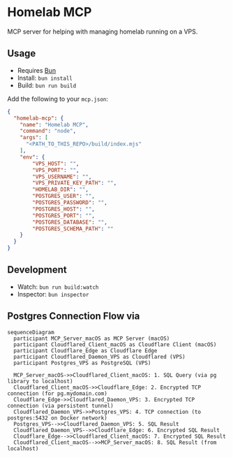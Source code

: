# Homelab MCP

MCP server for helping with managing homelab running on a VPS.

## Usage

- Requires [Bun](https://bun.sh/)
- Install: `bun install`
- Build: `bun run build`

Add the following to your `mcp.json`:

```json
{
  "homelab-mcp": {
    "name": "Homelab MCP",
    "command": "node",
    "args": [
      "<PATH_TO_THIS_REPO>/build/index.mjs"
    ],
    "env": {
        "VPS_HOST": "",
        "VPS_PORT": "",
        "VPS_USERNAME": "",
        "VPS_PRIVATE_KEY_PATH": "",
        "HOMELAB_DIR": "",
        "POSTGRES_USER": "",
        "POSTGRES_PASSWORD": "",
        "POSTGRES_HOST": "",
        "POSTGRES_PORT": "",
        "POSTGRES_DATABASE": "",
        "POSTGRES_SCHEMA_PATH": ""
    }
  }
}
```

## Development

- Watch: `bun run build:watch`
- Inspector: `bun inspector`

## Postgres Connection Flow via 

```mermaid
sequenceDiagram
  participant MCP_Server_macOS as MCP Server (macOS)
  participant Cloudflared_Client_macOS as Cloudflare Client (macOS)
  participant Cloudflare_Edge as Cloudflare Edge
  participant Cloudflared_Daemon_VPS as Cloudflared (VPS)
  participant Postgres_VPS as PostgreSQL (VPS)

  MCP_Server_macOS->>Cloudflared_Client_macOS: 1. SQL Query (via pg library to localhost)
  Cloudflared_Client_macOS->>Cloudflare_Edge: 2. Encrypted TCP connection (for pg.mydomain.com)
  Cloudflare_Edge->>Cloudflared_Daemon_VPS: 3. Encrypted TCP connection (via persistent tunnel)
  Cloudflared_Daemon_VPS->>Postgres_VPS: 4. TCP connection (to postgres:5432 on Docker network)
  Postgres_VPS-->>Cloudflared_Daemon_VPS: 5. SQL Result
  Cloudflared_Daemon_VPS-->>Cloudflare_Edge: 6. Encrypted SQL Result
  Cloudflare_Edge-->>Cloudflared_Client_macOS: 7. Encrypted SQL Result
  Cloudflared_Client_macOS-->>MCP_Server_macOS: 8. SQL Result (from localhost)
```
